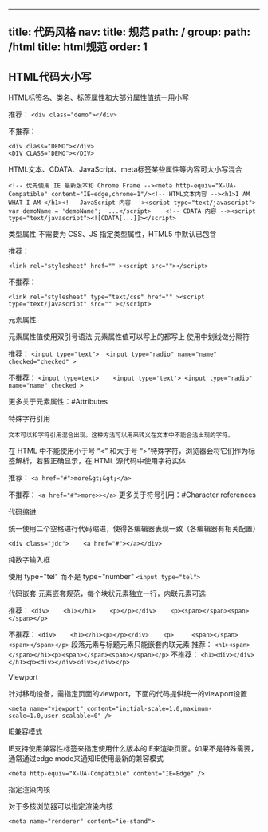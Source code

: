 
---
title: 代码风格
nav:
  title: 规范
  path: /
group:
  path: /html
  title: html规范
  order: 1
---

HTML代码大小写
----------------

HTML标签名、类名、标签属性和大部分属性值统一用小写

推荐：
```<div class="demo"></div>```

不推荐：
```
<div class="DEMO"></div>	
<DIV CLASS="DEMO"></DIV>
```

HTML文本、CDATA、JavaScript、meta标签某些属性等内容可大小写混合

```
<!-- 优先使用 IE 最新版本和 Chrome Frame --><meta http-equiv="X-UA-Compatible" content="IE=edge,chrome=1"/><!-- HTML文本内容 --><h1>I AM WHAT I AM </h1><!-- JavaScript 内容 --><script type="text/javascript">	var demoName = 'demoName';	...</script>	<!-- CDATA 内容 --><script type="text/javascript"><![CDATA[...]]></script>
```

类型属性
不需要为 CSS、JS 指定类型属性，HTML5 中默认已包含

推荐：

`````<link rel="stylesheet" href="" ><script src=""></script>`````

不推荐：

```<link rel="stylesheet" type="text/css" href="" ><script type="text/javascript" src="" ></script>```

元素属性

元素属性值使用双引号语法
元素属性值可以写上的都写上
使用中划线做分隔符

推荐：
```<input type="text">	<input type="radio" name="name" checked="checked" >```

不推荐：
```<input type=text>	<input type='text'>	<input type="radio" name="name" checked >```

更多关于元素属性：#Attributes


特殊字符引用
```In certain cases described in other sections, text may be mixed with character references. These can be used to escape characters that couldn’t otherwise legally be included in text.
文本可以和字符引用混合出现。这种方法可以用来转义在文本中不能合法出现的字符。
```
在 HTML 中不能使用小于号 “<” 和大于号 “>”特殊字符，浏览器会将它们作为标签解析，若要正确显示，在 HTML 源代码中使用字符实体

推荐：
```<a href="#">more&gt;&gt;</a>```

不推荐：
```<a href="#">more>></a>```
更多关于符号引用：#Character references

代码缩进

统一使用二个空格进行代码缩进，使得各编辑器表现一致（各编辑器有相关配置）

```<div class="jdc">    <a href="#"></a></div>```

纯数字输入框

使用 type="tel" 而不是 type="number"
```<input type="tel">```

代码嵌套
元素嵌套规范，每个块状元素独立一行，内联元素可选

推荐：
`<div>    <h1></h1>    <p></p></div>	<p><span></span><span></span></p>`

不推荐：
`<div>    <h1></h1><p></p></div>	<p>     <span></span>    <span></span></p>`
段落元素与标题元素只能嵌套内联元素
推荐：
`<h1><span></span></h1><p><span></span><span></span></p>`
不推荐：
`<h1><div></div></h1><p><div></div><div></div></p>`

Viewport

针对移动设备，需指定页面的viewport，下面的代码提供统一的viewport设置

```<meta name="viewport" content="initial-scale=1.0,maximum-scale=1.0,user-scalable=0" />```


IE兼容模式

IE支持使用兼容性标签来指定使用什么版本的IE来渲染页面。如果不是特殊需要，通常通过edge mode来通知IE使用最新的兼容模式

```<meta http-equiv="X-UA-Compatible" content="IE=Edge" />```

指定渲染内核

对于多核浏览器可以指定渲染内核

```<meta name="renderer" content="ie-stand">```
